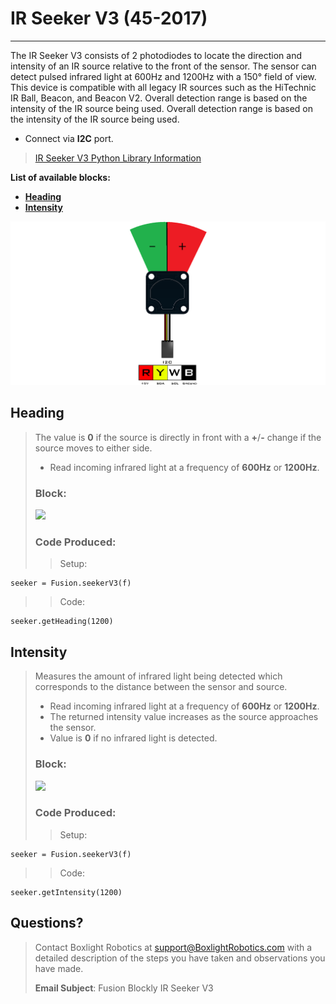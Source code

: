 # **IR Seeker V3 (45-2017)**
-----
The IR Seeker V3 consists of 2 photodiodes to locate the direction and intensity of an IR source relative to the front of the sensor. The sensor can detect pulsed infrared light at 600Hz and 1200Hz with a 150° field of view. This device is compatible with all legacy IR sources such as the HiTechnic IR Ball, Beacon, and Beacon V2. Overall detection range is based on the intensity of the IR source being used. Overall detection range is based on the intensity of the IR source being used. 

* Connect via **I2C** port.

>[IR Seeker V3 Python Library Information](Py_IR_Seeker_V3.md)

**List of available blocks:**  

* [**Heading**](Blk_IR_Seeker_V3.md#heading)
* [**Intensity**](Blk_IR_Seeker_V3.md#intensity)

![](img/Sensor_Diagrams/Seeker.png)

## **Heading**
>The value is **0** if the source is directly in front with a **+**/**-** change if the source moves to either side.
>
>* Read incoming infrared light at a frequency of **600Hz** or **1200Hz**.
>    
>### Block:
>
><img src="../img/Intermediate_Blocks/IR_Seeker_V3/GetIRSeekerHeading.PNG" width="400">
>
>### Code Produced:
>
>>Setup:
>>>
    seeker = Fusion.seekerV3(f)

>>Code:
>>>
    seeker.getHeading(1200)

## **Intensity**
>Measures the amount of infrared light being detected which corresponds to the distance between the sensor and source.
>
>* Read incoming infrared light at a frequency of **600Hz** or **1200Hz**.
>* The returned intensity value increases as the source approaches the sensor.
>* Value is **0** if no infrared light is detected.
>    
>### Block:
>
><img src="../img/Intermediate_Blocks/IR_Seeker_V3/GetIRSeekerIntensity.PNG" width="400">
>
>### Code Produced:
>
>>Setup:
>>>
    seeker = Fusion.seekerV3(f)

>>Code:
>>>
    seeker.getIntensity(1200)

## **Questions?**
>Contact Boxlight Robotics at [support@BoxlightRobotics.com](mailto:support@BoxlightRobotics.com) with a detailed description of the steps you have taken and observations you have made.
>
>**Email Subject**: Fusion Blockly IR Seeker V3
